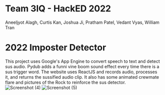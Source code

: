 # Team 3IQ - HackED 2022
Aneeljyot Alagh, Curtis Kan, Joshua Ji, Pratham Patel, Vedant Vyas, William Tran
# 2022 Imposter Detector
This project uses Google's App Engine to convert speech to text and detect sus audio. Pydub adds a funni vine boom sound effect every time there is a sus trigger word.
The website uses ReactJS and records audio, processes it, and returns the sussified audio clip. 
It also has some animated crewmate flare and pictures of the Rock to reinforce the sus detector.
![Screenshot (4)](https://user-images.githubusercontent.com/68800077/149674192-9374424b-9855-490b-b73c-a6293415dd5a.png)
![Screenshot (5)](https://user-images.githubusercontent.com/68800077/149674223-4ef752f8-bbe2-436e-b592-d8e845504a5e.png)
